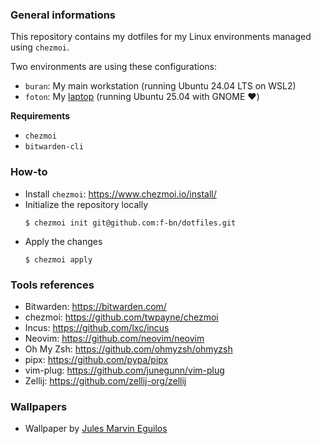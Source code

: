 ### General informations

This repository contains my dotfiles for my Linux environments managed using `chezmoi`.

Two environments are using these configurations:
  - `buran`: My main workstation (running Ubuntu 24.04 LTS on WSL2)
  - `foton`: My [laptop](https://www.lenovo.com/us/en/p/laptops/thinkpad/thinkpadp/thinkpad-p14s-gen-5-14-inch-intel-mobile-workstation/len101t0106) (running Ubuntu 25.04 with GNOME :heart:)

**Requirements**

* `chezmoi`
* `bitwarden-cli`

### How-to

* Install `chezmoi`: https://www.chezmoi.io/install/
* Initialize the repository locally
  ```shell
  $ chezmoi init git@github.com:f-bn/dotfiles.git
  ```
* Apply the changes
  ```shell
  $ chezmoi apply
  ```

### Tools references

- Bitwarden: https://bitwarden.com/
- chezmoi: https://github.com/twpayne/chezmoi
- Incus: https://github.com/lxc/incus
- Neovim: https://github.com/neovim/neovim
- Oh My Zsh: https://github.com/ohmyzsh/ohmyzsh
- pipx: https://github.com/pypa/pipx
- vim-plug: https://github.com/junegunn/vim-plug
- Zellij: https://github.com/zellij-org/zellij

### Wallpapers

- Wallpaper by [Jules Marvin Eguilos](https://unsplash.com/@jmeguilos)